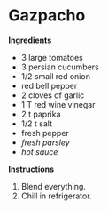 # Gazpacho

**Ingredients**

* 3 large tomatoes
* 3 persian cucumbers
* 1/2 small red onion
* red bell pepper
* 2 cloves of garlic
* 1 T red wine vinegar
* 2 t paprika
* 1/2 t salt
* fresh pepper
* _fresh parsley_
* _hot sauce_


**Instructions**

1. Blend everything. 
2. Chill in refrigerator. 
